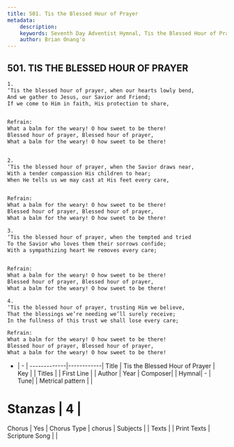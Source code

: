 ```yaml
---
title: 501. Tis the Blessed Hour of Prayer
metadata:
    description: 
    keywords: Seventh Day Adventist Hymnal, Tis the Blessed Hour of Prayer, , 
    author: Brian Onang'o
---
```



## 501. TIS THE BLESSED HOUR OF PRAYER

```txt
1.
‘Tis the blessed hour of prayer, when our hearts lowly bend,
And we gather to Jesus, our Savior and Friend;
If we come to Him in faith, His protection to share,


Refrain:
What a balm for the weary! O how sweet to be there!
Blessed hour of prayer, Blessed hour of prayer,
What a balm for the weary! O how sweet to be there!


2.
‘Tis the blessed hour of prayer, when the Savior draws near,
With a tender compassion His children to hear;
When He tells us we may cast at His feet every care,


Refrain:
What a balm for the weary! O how sweet to be there!
Blessed hour of prayer, Blessed hour of prayer,
What a balm for the weary! O how sweet to be there!

3.
‘Tis the blessed hour of prayer, when the tempted and tried
To the Savior who loves them their sorrows confide;
With a sympathizing heart He removes every care;


Refrain:
What a balm for the weary! O how sweet to be there!
Blessed hour of prayer, Blessed hour of prayer,
What a balm for the weary! O how sweet to be there!

4.
‘Tis the blessed hour of prayer, trusting Him we believe,
That the blessings we’re needing we’ll surely receive;
In the fullness of this trust we shall lose every care;

Refrain:
What a balm for the weary! O how sweet to be there!
Blessed hour of prayer, Blessed hour of prayer,
What a balm for the weary! O how sweet to be there!

```

- |   -  |
-------------|------------|
Title | Tis the Blessed Hour of Prayer |
Key |  |
Titles |  |
First Line |  |
Author | 
Year | 
Composer|  |
Hymnal|  - |
Tune|  |
Metrical pattern | |
# Stanzas | 4 |
Chorus | Yes |
Chorus Type | chorus |
Subjects |  |
Texts |  |
Print Texts | 
Scripture Song |  |
  

